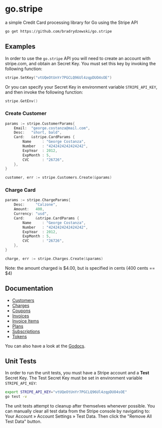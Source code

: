 # go.stripe

a simple Credit Card processing library for Go using the Stripe API

```sh
go get https://github.com/bradrydzewski/go.stripe
```

## Examples

In order to use the `go.stripe` API you will need to create an account with
stripe.com, and obtain an Secret Key. You must set this key by invoking the
following function:

```go
stripe.SetKey("vtUQeOtUnYr7PGCLQ96Ul4zqpDUO4sOE")
```

Or you can specify your Secret Key in environment variable `STRIPE_API_KEY`, and
then invoke the following function:

```go
stripe.GetEnv()
```

### Create Customer

```go
params := stripe.CustomerParams{
	Email:  "george.costanza@mail.com",
	Desc:   "short, bald",
	Card:   &stripe.CardParams {
		Name     : "George Costanza",
		Number   : "4242424242424242",
		ExpYear  : 2012,
		ExpMonth : 5,
		CVC      : "26726",
	},
}

customer, err := stripe.Customers.Create(&params)
```

### Charge Card

```go
params := stripe.ChargeParams{
	Desc:     "Calzone",
	Amount:   400,
	Currency: "usd",
	Card:     &stripe.CardParams {
		Name     : "George Costanza",
		Number   : "4242424242424242",
		ExpYear  : 2012,
		ExpMonth : 5,
		CVC      : "26726",
	},
}

charge, err := stripe.Charges.Create(&params)
```

Note: the amount charged is $4.00, but is specified in cents (400 cents == $4)

## Documentation

* [Customers](https://github.com/bradrydzewski/go.stripe/wiki/Customers)
* [Charges](https://github.com/bradrydzewski/go.stripe/wiki/Charges)
* [Coupons](https://github.com/bradrydzewski/go.stripe/wiki/Coupons)
* [Invoices](https://github.com/bradrydzewski/go.stripe/wiki/Invoices)
* [Invoice Items](https://github.com/bradrydzewski/go.stripe/wiki/Invoice-Items)
* [Plans](https://github.com/bradrydzewski/go.stripe/wiki/Plans)
* [Subscriptions](https://github.com/bradrydzewski/go.stripe/wiki/Subscriptions)
* [Tokens](https://github.com/bradrydzewski/go.stripe/wiki/Tokens)

You can also have a look at the [Godocs](http://gopkgdoc.appspot.com/pkg/github.com/bradrydzewski/go.stripe).

## Unit Tests

In order to run the unit tests, you must have a Stripe account and a **Test** Secret
Key. The Test Secret Key must be set in environment variable `STRIPE_API_KEY`:

```sh
export STRIPE_API_KEY="vtUQeOtUnYr7PGCLQ96Ul4zqpDUO4sOE"
go test -v
```

The unit tests attempt to cleanup after themselves whenever possible. You can
manually clear all test data from the Stripe console by navigating to: Your 
Account » Account Settings » Test Data. Then click the "Remove All Test Data" button.
